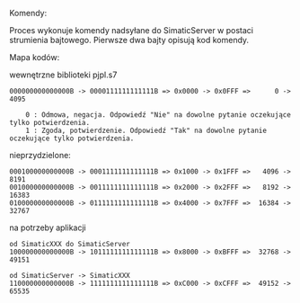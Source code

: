 


Komendy:

Proces wykonuje komendy nadsyłane do SimaticServer w postaci strumienia bajtowego. 
Pierwsze dwa bajty opisują kod komendy.

Mapa kodów:

wewnętrzne biblioteki pjpl.s7

	000000000000000B -> 0000111111111111B => 0x0000 -> 0x0FFF =>      0 ->  4095 

		0 : Odmowa, negacja. Odpowiedź "Nie" na dowolne pytanie oczekujące tylko potwierdzenia.
		1 : Zgoda, potwierdzenie. Odpowiedź "Tak" na dowolne pytanie oczekujące tylko potwierdzenia.

nieprzydzielone:

	000100000000000B -> 0001111111111111B => 0x1000 -> 0x1FFF =>   4096 ->  8191
	001000000000000B -> 0011111111111111B => 0x2000 -> 0x2FFF =>   8192 -> 16383
	010000000000000B -> 0111111111111111B => 0x4000 -> 0x7FFF =>  16384 -> 32767
	
	
na potrzeby aplikacji	
	
	od SimaticXXX do SimaticServer
	100000000000000B -> 1011111111111111B => 0x8000 -> 0xBFFF =>  32768 -> 49151
	
	od SimaticServer -> SimaticXXX
	110000000000000B -> 1111111111111111B => 0xC000 -> 0xCFFF =>  49152 -> 65535
